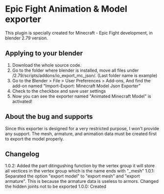 # Epic Fight Animation & Model exporter

This plugin is specially created for Minecraft - Epic Fight development, in blender 2.79 version.

## Applying to your blender

1. Download the whole source code.
2. Go to the folder where blender is installed, move all files under /2.79/scripts/addons/io_export_mc_json/. (Last folder name is example)
3. Go to the Blender > File > User Preferences > Add-ons, And find the add-on named "Import-Export: Minecraft Model Json Exporter"
4. Check to the checkbox and save user settings
5. Now you can see the exporter named "Animated Minecraft Model" is activated!

## About the bug and supports

Since this exporter is designed for a very restricted purpose, I won't provide any support. The mesh, armature, and animation data must be created first to export the model properly.

## Changelog

1.0.2: Added the part ditingushing function by the vertex group it will store all vectices in the vertex group which is the name ends with "_mesh"
1.0.1: Separated the option "export model" to "export mesh" and "export armature". This is because the armature data is useless to armors.
	Changed the hidden joints not to be exported
1.0.0: Created
